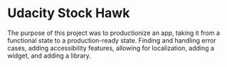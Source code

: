 # Udacity Stock Hawk

The purpose of this project was to productionize an app, taking it from a functional state to a production-ready state. Finding and handling error cases, adding accessibility features, allowing for localization, adding a widget, and adding a library.
